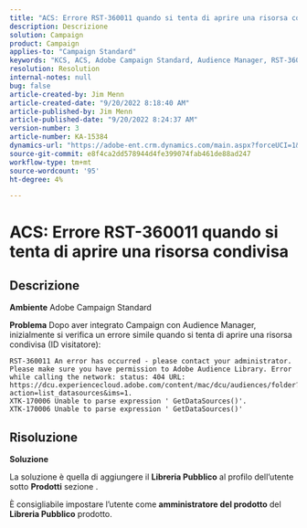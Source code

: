 ```yaml
---
title: "ACS: Errore RST-360011 quando si tenta di aprire una risorsa condivisa"
description: Descrizione
solution: Campaign
product: Campaign
applies-to: "Campaign Standard"
keywords: "KCS, ACS, Adobe Campaign Standard, Audience Manager, RST-360011, errore, apri risorsa condivisa"
resolution: Resolution
internal-notes: null
bug: false
article-created-by: Jim Menn
article-created-date: "9/20/2022 8:18:40 AM"
article-published-by: Jim Menn
article-published-date: "9/20/2022 8:24:37 AM"
version-number: 3
article-number: KA-15384
dynamics-url: "https://adobe-ent.crm.dynamics.com/main.aspx?forceUCI=1&pagetype=entityrecord&etn=knowledgearticle&id=b3a386d3-bc38-ed11-9db1-0022480866ad"
source-git-commit: e8f4ca2dd578944d4fe399074fab461de88ad247
workflow-type: tm+mt
source-wordcount: '95'
ht-degree: 4%

---
```


# ACS: Errore RST-360011 quando si tenta di aprire una risorsa condivisa

## Descrizione


<b>Ambiente</b>
Adobe Campaign Standard

<b>Problema</b>
Dopo aver integrato Campaign con Audience Manager, inizialmente si verifica un errore simile quando si tenta di aprire una risorsa condivisa (ID visitatore):


```
RST-360011 An error has occurred - please contact your administrator.
Please make sure you have permission to Adobe Audience Library. Error while calling the network: status: 404 URL: https://dcu.experiencecloud.adobe.com/content/mac/dcu/audiences/folder?action=list_datasources&ims=1.
XTK-170006 Unable to parse expression ' GetDataSources()'.
XTK-170006 Unable to parse expression ' GetDataSources()'
```





## Risoluzione


<b>Soluzione</b>

La soluzione è quella di aggiungere il <b>Libreria Pubblico</b> al profilo dell’utente sotto <b>Prodotti</b> sezione .

È consigliabile impostare l’utente come <b>amministratore del prodotto</b> del <b>Libreria Pubblico</b> prodotto.
